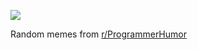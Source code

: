 ![](https://preview.redd.it/k7o1a3g5hwkf1.png?width=640&crop=smart&auto=webp&s=e6bdabc2aa82adb)

 Random memes from [r/ProgrammerHumor](https://www.reddit.com/r/ProgrammerHumor/)
